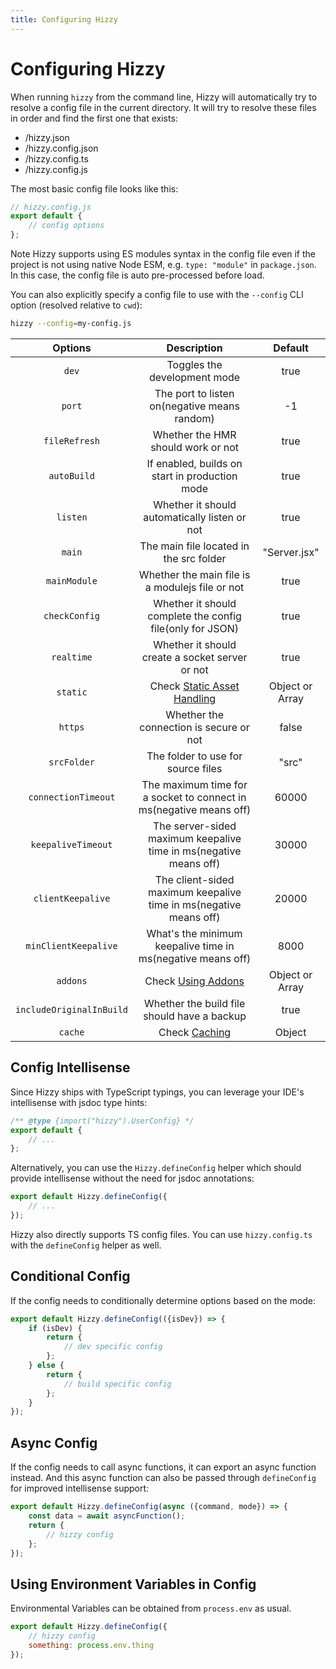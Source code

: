```yaml
---
title: Configuring Hizzy
---
```


# Configuring Hizzy

When running `hizzy` from the command line, Hizzy will automatically try to resolve a config file in the current
directory. It will try to resolve these files in order and find the first one that exists:

- /hizzy.json
- /hizzy.config.json
- /hizzy.config.ts
- /hizzy.config.js

The most basic config file looks like this:

```js
// hizzy.config.js
export default {
    // config options
};
```

Note Hizzy supports using ES modules syntax in the config file even if the project is not using native Node ESM,
e.g. `type: "module"` in `package.json`. In this case, the config file is auto pre-processed before load.

You can also explicitly specify a config file to use with the `--config` CLI option (resolved relative to `cwd`):

```bash
hizzy --config=my-config.js
```

|         Options          |                            Description                             |     Default     |
|:------------------------:|:------------------------------------------------------------------:|:---------------:|
|          `dev`           |                    Toggles the development mode                    |      true       |
|          `port`          |            The port to listen on(negative means random)            |       -1        |
|      `fileRefresh`       |                 Whether the HMR should work or not                 |      true       |
|       `autoBuild`        |           If enabled, builds on start in production mode           |      true       |
|         `listen`         |           Whether it should automatically listen or not            |      true       |
|          `main`          |              The main file located in the src folder               |  "Server.jsx"   |
|       `mainModule`       |          Whether the main file is a modulejs file or not           |      true       |
|      `checkConfig`       |     Whether it should complete the config file(only for JSON)      |      true       |
|        `realtime`        |          Whether it should create a socket server or not           |      true       |
|         `static`         |              Check [Static Asset Handling](./assets)               | Object or Array |
|         `https`          |              Whether the connection is secure or not               |      false      |
|       `srcFolder`        |                 The folder to use for source files                 |      "src"      |
|   `connectionTimeout`    | The maximum time for a socket to connect in ms(negative means off) |      60000      |
|    `keepaliveTimeout`    | The server-sided maximum keepalive time in ms(negative means off)  |      30000      |
|    `clientKeepalive`     | The client-sided maximum keepalive time in ms(negative means off)  |      20000      |
|   `minClientKeepalive`   |    What's the minimum keepalive time in ms(negative means off)     |      8000       |
|         `addons`         |                Check [Using Addons](./using-addons)                | Object or Array |
| `includeOriginalInBuild` |            Whether the build file should have a backup             |      true       |
|         `cache`          |                     Check [Caching](./caching)                     |     Object      |

## Config Intellisense

Since Hizzy ships with TypeScript typings, you can leverage your IDE's intellisense with jsdoc type hints:

```js
/** @type {import("hizzy").UserConfig} */
export default {
    // ...
};
```

Alternatively, you can use the `Hizzy.defineConfig` helper which should provide intellisense without the need for jsdoc
annotations:

```js
export default Hizzy.defineConfig({
    // ...
});
```

Hizzy also directly supports TS config files. You can use `hizzy.config.ts` with the `defineConfig` helper as well.

## Conditional Config

If the config needs to conditionally determine options based on the mode:

```js
export default Hizzy.defineConfig(({isDev}) => {
    if (isDev) {
        return {
            // dev specific config
        };
    } else {
        return {
            // build specific config
        };
    }
});
```

## Async Config

If the config needs to call async functions, it can export an async function instead. And this async function can also
be passed through `defineConfig` for improved intellisense support:

```js
export default Hizzy.defineConfig(async ({command, mode}) => {
    const data = await asyncFunction();
    return {
        // hizzy config
    };
});
```

## Using Environment Variables in Config

Environmental Variables can be obtained from `process.env` as usual.

```js
export default Hizzy.defineConfig({
    // hizzy config
    something: process.env.thing
});
```